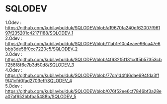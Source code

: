 # SQLODEV

1.Ödev : https://github.com/kubilaybulduk/SQLODEV/blob/a19670fa240df62007f96197f235201c42171188/SQLODEV_1      
2.Ödev : https://github.com/kubilaybulduk/SQLODEV/blob/11ab1e10c4eaee96ca47e6bbb3de58f0cc7220c5/SQLODEV_2  
3.Ödev : https://github.com/kubilaybulduk/SQLODEV/blob/4f632f5f131cdf5b57353cb7258f8f6c7b3d50d8/SQLODEV_3  
4.Ödev : https://github.com/kubilaybulduk/SQLODEV/blob/77da1d4f46dae694fda3ff9f41cfd0fad2703eff/SQLODEV_4  
5.Ödev : https://github.com/kubilaybulduk/SQLODEV/blob/076f52ee6cf7846bf3a28ea07af652bbfba5488b/SQLODEV_5
